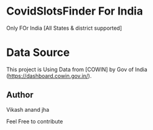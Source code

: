 # CovidSlotsFinder For India
 

Only FOr India [All States & district supported]

# Data Source

This project is Using Data from [COWIN] by Gov of India (https://dashboard.cowin.gov.in/).

## Author
Vikash anand jha

Feel Free to contribute

 